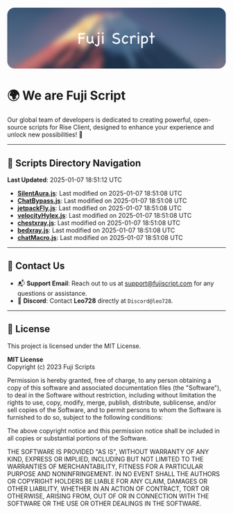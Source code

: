 ![Banner](.github/b.webp)

# 🌍 **We are Fuji Script**

Our global team of developers is dedicated to creating powerful, open-source scripts for Rise Client, designed to enhance your experience and unlock new possibilities! 🌟

---
<!-- SCRIPTS_NAVIGATION_START -->
## 📂 **Scripts Directory Navigation**

**Last Updated**: 2025-01-07 18:51:12 UTC

- **[SilentAura.js](scripts/SilentAura.js)**: Last modified on 2025-01-07 18:51:08 UTC
- **[ChatBypass.js](scripts/ChatBypass.js)**: Last modified on 2025-01-07 18:51:08 UTC
- **[jetpackFly.js](scripts/jetpackFly.js)**: Last modified on 2025-01-07 18:51:08 UTC
- **[velocityHylex.js](scripts/velocityHylex.js)**: Last modified on 2025-01-07 18:51:08 UTC
- **[chestxray.js](scripts/chestxray.js)**: Last modified on 2025-01-07 18:51:08 UTC
- **[bedxray.js](scripts/bedxray.js)**: Last modified on 2025-01-07 18:51:08 UTC
- **[chatMacro.js](scripts/chatMacro.js)**: Last modified on 2025-01-07 18:51:08 UTC

<!-- SCRIPTS_NAVIGATION_END -->

---

## 💬 **Contact Us**  
- 📬 **Support Email**: Reach out to us at [support@fujiscript.com](mailto:support@fujiscript.com) for any questions or assistance.  
- 💬 **Discord**: Contact **Leo728** directly at `Discord@leo728`.

---

## 📜 **License**

This project is licensed under the MIT License.  

**MIT License**  
Copyright (c) 2023 Fuji Scripts  

Permission is hereby granted, free of charge, to any person obtaining a copy of this software and associated documentation files (the "Software"), to deal in the Software without restriction, including without limitation the rights to use, copy, modify, merge, publish, distribute, sublicense, and/or sell copies of the Software, and to permit persons to whom the Software is furnished to do so, subject to the following conditions:  

The above copyright notice and this permission notice shall be included in all copies or substantial portions of the Software.  

THE SOFTWARE IS PROVIDED "AS IS", WITHOUT WARRANTY OF ANY KIND, EXPRESS OR IMPLIED, INCLUDING BUT NOT LIMITED TO THE WARRANTIES OF MERCHANTABILITY, FITNESS FOR A PARTICULAR PURPOSE AND NONINFRINGEMENT. IN NO EVENT SHALL THE AUTHORS OR COPYRIGHT HOLDERS BE LIABLE FOR ANY CLAIM, DAMAGES OR OTHER LIABILITY, WHETHER IN AN ACTION OF CONTRACT, TORT OR OTHERWISE, ARISING FROM, OUT OF OR IN CONNECTION WITH THE SOFTWARE OR THE USE OR OTHER DEALINGS IN THE SOFTWARE.  
